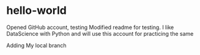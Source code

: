 # hello-world
Opened GitHub account, testing
Modified readme for testing. 
I like DataScience with Python and will use this account for 
practicing the same

Adding My local branch
